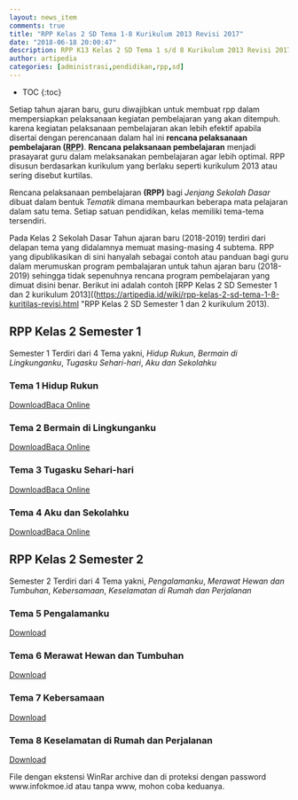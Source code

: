 ```yaml
---
layout: news_item
comments: true
title: "RPP Kelas 2 SD Tema 1-8 Kurikulum 2013 Revisi 2017"
date: "2018-06-18 20:00:47"
description: RPP K13 Kelas 2 SD Tema 1 s/d 8 Kurikulum 2013 Revisi 2017 ini sebagai referensi atau contoh dalam membuat program pembelajaran (RPP) tahun Ajaran Baru 2018-2019.
author: artipedia
categories: [administrasi,pendidikan,rpp,sd]
---
```

* TOC
{:toc}

Setiap tahun ajaran baru, guru diwajibkan untuk membuat rpp dalam mempersiapkan pelaksanaan kegiatan pembelajaran yang akan ditempuh. karena kegiatan pelaksanaan pembelajaran akan lebih efektif apabila disertai dengan perencanaan dalam hal ini <b>rencana pelaksanaan pembelajaran (<acronym title="Rencana Pelaksanaan Pembelajaran">RPP</acronym>)</b>. <b>Rencana pelaksanaan pembelajaran</b> menjadi prasayarat guru dalam melaksanakan pembelajaran agar lebih optimal. RPP disusun berdasarkan kurikulum yang berlaku seperti kurikulum 2013 atau sering disebut kurtilas. 

Rencana pelaksanaan pembelajaran <b>(RPP)</b> bagi <i>Jenjang Sekolah Dasar</i> dibuat dalam bentuk <i>Tematik</i> dimana membaurkan beberapa mata pelajaran dalam satu tema. Setiap satuan pendidikan, kelas memiliki tema-tema tersendiri. 

Pada Kelas 2 Sekolah Dasar Tahun ajaran baru (2018-2019) terdiri dari delapan tema yang didalamnya memuat masing-masing 4 subtema. RPP yang dipublikasikan di sini hanyalah sebagai contoh atau panduan bagi guru dalam merumuskan program pembalajaran untuk tahun ajaran baru (2018-2019) sehingga tidak sepenuhnya rencana program pembelajaran yang dimuat disini benar. Berikut ini adalah contoh [RPP Kelas 2 SD Semester 1 dan 2 kurikulum 2013]((https://artipedia.id/wiki/rpp-kelas-2-sd-tema-1-8-kuritilas-revisi.html "RPP Kelas 2 SD Semester 1 dan 2 kurikulum 2013).


## RPP Kelas 2 Semester 1
Semester 1 Terdiri dari 4 Tema yakni, <i>Hidup Rukun</i>, <i>Bermain di Lingkunganku</i>, <i>Tugasku Sehari-hari</i>, <i>Aku dan Sekolahku</i>

### Tema 1 Hidup Rukun
<p><a class="button download" href="https://docs.google.com/uc?export=download&id=0B3p31o3sU30FTWtleDBoSUQ5Vk0" rel="nofollow" target="_blank" title="Download">Download</a><a class="button demo open-dialog" href="https://drive.google.com/file/d/0B3p31o3sU30FTWtleDBoSUQ5Vk0/preview" Title="Baca Online" rel="nofollow">Baca Online</a></p>

### Tema 2 Bermain di Lingkunganku
<p><a class="button download" href="https://docs.google.com/uc?export=download&id=0B5QcJ2Mo9-L2QzVGcms1eEdOczA" rel="nofollow" target="_blank" title="Download">Download</a><a class="button demo open-dialog" href="https://drive.google.com/file/d/0B5QcJ2Mo9-L2QzVGcms1eEdOczA/preview" Title="Baca Online" rel="nofollow">Baca Online</a></p>

### Tema 3 Tugasku Sehari-hari
<p><a class="button download" href="https://docs.google.com/uc?export=download&id=0B5QcJ2Mo9-L2RWpwQVF4SlpuMTg" rel="nofollow" target="_blank" title="Download">Download</a><a class="button demo open-dialog" href="https://drive.google.com/file/d/0B5QcJ2Mo9-L2RWpwQVF4SlpuMTg/preview" Title="Baca Online" rel="nofollow">Baca Online</a></p>

### Tema 4 Aku dan Sekolahku
<p><a class="button download" href="https://docs.google.com/uc?export=download&id=0B5QcJ2Mo9-L2d3ZZRnNhNGczREE" rel="nofollow" target="_blank" title="Download">Download</a><a class="button demo open-dialog" href="https://drive.google.com/file/d/0B5QcJ2Mo9-L2d3ZZRnNhNGczREE/preview" Title="Baca Online" rel="nofollow">Baca Online</a></p>

## RPP Kelas 2 Semester 2
Semester 2 Terdiri dari 4 Tema yakni, <i>Pengalamanku</i>, <i>Merawat Hewan dan Tumbuhan</i>, <i>Kebersamaan</i>, <i>Keselamatan di Rumah dan Perjalanan</i>

### Tema 5 Pengalamanku
<p><a class="button download" href="https://docs.google.com/uc?export=download&id=123sWEdZ5XdscXG1dbJFiYYB91Yn5dnpS" rel="nofollow" target="_blank" title="Download">Download</a></p>

### Tema 6 Merawat Hewan dan Tumbuhan
<p><a class="button download" href="https://docs.google.com/uc?export=download&id=1hzN5yxk4xSTJbZCekb9U-xutaMOgh-qi" rel="nofollow" target="_blank" title="Download">Download</a></p>

### Tema 7 Kebersamaan
<p><a class="button download" href="https://docs.google.com/uc?export=download&id=1GmYuS7puvvmmXIyqnEnesni4oa6rwHNr" rel="nofollow" target="_blank" title="Download">Download</a></p>

### Tema 8 Keselamatan di Rumah dan Perjalanan
<p><a class="button download" href="https://docs.google.com/uc?export=download&id=1dxT5Xik5qBli1siWPB6_FvoP1EyEFMas" rel="nofollow" target="_blank" title="Download">Download</a></p>

<p class="note info">File dengan ekstensi WinRar archive dan di proteksi dengan password www.infokmoe.id atau tanpa www, mohon coba keduanya.</p>
